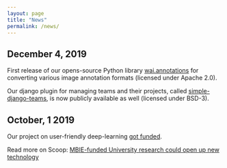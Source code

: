 ```yaml
---
layout: page
title: "News"
permalink: /news/
---
```


## December 4, 2019
First release of our opens-source Python library [wai.annotations](https://github.com/waikato-ufdl/wai-annotations) for converting various image annotation formats (licensed under Apache 2.0).

Our django plugin for managing teams and their projects, called [simple-django-teams](https://github.com/waikato-ufdl/simple-django-teams), is now publicly available as well (licensed under BSD-3).

## October, 1 2019
Our project on user-friendly deep-learning [got funded](https://www.mbie.govt.nz/science-and-technology/science-and-innovation/funding-information-and-opportunities/investment-funds/endeavour-fund/success-stories/).

Read more on Scoop: [MBIE-funded University research could open up new technology](https://www.scoop.co.nz/stories/ED1910/S00006/mbie-funded-university-research-could-open-up-new-technology.htm)
